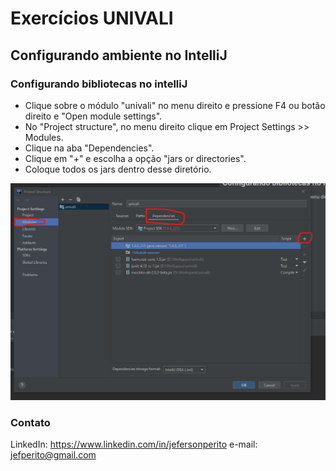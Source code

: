 # Exercícios UNIVALI

## Configurando ambiente no IntelliJ

### Configurando bibliotecas no intelliJ

* Clique sobre o módulo "univali" no menu direito e pressione F4 ou botão direito e "Open module settings".
* No "Project structure", no menu direito clique em Project Settings >> Modules.
* Clique na aba "Dependencies".
* Clique em "+" e escolha a opção "jars or directories".
* Coloque todos os jars dentro desse diretório.

![alt text](intellij.png "Title")

### Contato
LinkedIn: https://www.linkedin.com/in/jefersonperito
e-mail: jefperito@gmail.com

